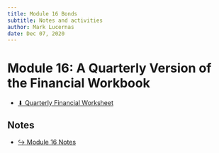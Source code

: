 ```yaml
---
title: Module 16 Bonds
subtitle: Notes and activities
author: Mark Lucernas
date: Dec 07, 2020
---
```



# Module 16: A Quarterly Version of the Financial Workbook

- [⬇ Quarterly Financial Worksheet](file:../../../../../files/fall-2020/BUSE-120/quarterly_financial_worksheets.xlsx)

## Notes

- [↪ Module 16 Notes](notes)

